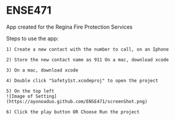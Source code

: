 # ENSE471
App created for the Regina Fire Protection Services

Steps to use the app:

	1) Create a new contact with the number to call, on an Iphone
  
	2) Store the new contact name as 911 On a mac, download xcode
  
 	3) On a mac, download xcode
  
	4) Double click "Safety1st.xcodeproj" to open the project
  
	5) On the top left 
	![Image of Setting](https://ayonoaduo.github.com/ENSE471/screenShot.png)
	
	6) Click the play button OR Choose Run the project

